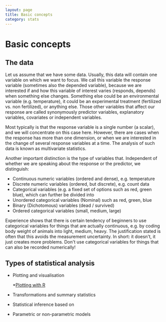 ```yaml
---
layout: page
title: Basic concepts
category: stats
---
```


# Basic concepts 

## The data 

Let us assume that we have some data. Usually, this data will contain one variable on which we want to focus. We call this variable the response variable (sometimes also the depended variable), because we are interested if and how this variable of interest varies (responds, depends) when something else changes. Something else could be an environmental variable (e.g. temperature), it could be an experimental treatment (fertilized vs. non fertilized), or anything else. Those other variables that affect our response are called synonymously predictor variables, explanatory variables, covariates or independent variables. 

Most typically is that the response variable is a single number (a scalar), and we will concentrate on this case here. However, there are cases when the response has more than one dimension, or when we are interested in the change of several response variables at a time. The analysis of such data is known as multivariate statistics.

Another important distinction is the type of variables that. Independent of whether we are speaking about the response or the predictor, we distinguish:


* Continuous numeric variables (ordered and dense), e.g. temperature
* Discrete numeric variables (ordered, but discrete), e.g. count data
* Categorical variables (e.g. a fixed set of options such as red, green blue), which can further be divided into
 * Unordered categorical variables (Nominal) such as red, green, blue 
 * Binary (Dichotomous) variables (dead / survived)
 * Ordered categorical variables (small, medium, large)

Experience shows that there is certain tendency of beginners to use categorical variables for things that are actually continuous, e.g. by coding body weight of animals into light, medium, heavy. The justification stated is often that this avoids the measurement uncertainty. In short: it doesn't, it just creates more problems. Don't use categorical variables for things that can also be recorded numerically! 

## Types of statistical analysis 

* Plotting and visualisation

  *[Plotting with R](https://github.com/biometry/APES/blob/master/R/R40-plottingInR.md)
* Transformations and summary statistics
* Statistical inference based on
 * Parametric or non-parametric models 


